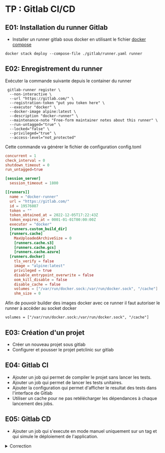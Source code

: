 # TP : Gitlab CI/CD
## E01: Installation du runner Gitlab
- Installer  un runner gitlab sous docker en  utilisant le fichier [docker compose](gitlab/runner.yaml)

```shel
docker stack deploy --compose-file ./gitlab/runner.yaml runner  
```
## E02: Enregistrement du runner
Exécuter la commande suivante depuis le container du runner

```shell
 gitlab-runner register \
  --non-interactive \
  --url "https://gitlab.com/" \
  --registration-token "put you token here" \
  --executor "docker" \
  --docker-image alpine:latest \
  --description "docker-runner" \
  --maintenance-note "Free-form maintainer notes about this runner" \
  --run-untagged="true" \
  --locked="false" \
  --privileged="true" \
  --access-level="not_protected"
```
Cette commande va générer le fichier de configuration config.toml

```toml
concurrent = 1
check_interval = 0
shutdown_timeout = 0
run_untagged=true

[session_server]
  session_timeout = 1800

[[runners]]
  name = "docker-runner"
  url = "https://gitlab.com/"
  id = 19576087
  token = ""
  token_obtained_at = 2022-12-05T17:22:43Z
  token_expires_at = 0001-01-01T00:00:00Z
  executor = "docker"
  [runners.custom_build_dir]
  [runners.cache]
    MaxUploadedArchiveSize = 0
    [runners.cache.s3]
    [runners.cache.gcs]
    [runners.cache.azure]
  [runners.docker]
    tls_verify = false
    image = "alpine:latest"
    privileged = true
    disable_entrypoint_overwrite = false
    oom_kill_disable = false
    disable_cache = false
    volumes = ["/var/run/docker.sock:/var/run/docker.sock", "/cache"]
    shm_size = 0
```

Afin de pouvoir builder des images docker avec ce runner il faut autoriser le runner à accèder au socket docker

```
volumes = ["/var/run/docker.sock:/var/run/docker.sock", "/cache"]
```

## E03: Création d'un projet
- Créer un nouveau projet sous gitlab
- Configurer et pousser le projet petclinic sur gitlab

## E04: Gitlab CI
- Ajouter un job qui permet de compiler le projet sans lancer les tests.
- Ajouter un job qui permet de lancer les tests unitaires. 
- Ajouter la configuration qui permet d'afficher le resultat des tests dans l'interface de Gitlab
- Utiliser un cache pour ne pas retélécharger les dépendances à chaque lancement des jobs. 

## E05: Gitlab CD
- Ajouter un job qui s'execute en mode manuel uniquement sur un tag et qui simule le déploiement de l'application.

<details>
      <summary>Correction</summary>
     
      https://gitlab.com/ahosni/demo

   </details>